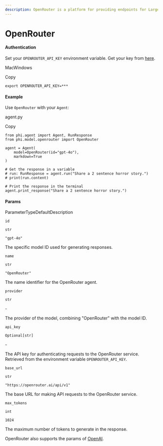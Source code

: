 ```yaml
---
description: OpenRouter is a platform for providing endpoints for Large Language models.
---
```


# OpenRouter

#### Authentication <a href="#authentication" id="authentication"></a>

Set your `OPENROUTER_API_KEY` environment variable. Get your key from [here](https://openrouter.ai/settings/keys).

MacWindows

Copy

```
export OPENROUTER_API_KEY=***
```

#### [​](https://docs.phidata.com/models/openrouter#example)Example <a href="#example" id="example"></a>

Use `OpenRouter` with your `Agent`:

agent.py

Copy

```
from phi.agent import Agent, RunResponse
from phi.model.openrouter import OpenRouter

agent = Agent(
    model=OpenRouter(id="gpt-4o"),
    markdown=True
)

# Get the response in a variable
# run: RunResponse = agent.run("Share a 2 sentence horror story.")
# print(run.content)

# Print the response in the terminal
agent.print_response("Share a 2 sentence horror story.")
```

#### [​](https://docs.phidata.com/models/openrouter#params)Params <a href="#params" id="params"></a>

ParameterTypeDefaultDescription

`id`

`str`

`"gpt-4o"`

The specific model ID used for generating responses.

`name`

`str`

`"OpenRouter"`

The name identifier for the OpenRouter agent.

`provider`

`str`

\-

The provider of the model, combining "OpenRouter" with the model ID.

`api_key`

`Optional[str]`

\-

The API key for authenticating requests to the OpenRouter service. Retrieved from the environment variable `OPENROUTER_API_KEY`.

`base_url`

`str`

`"https://openrouter.ai/api/v1"`

The base URL for making API requests to the OpenRouter service.

`max_tokens`

`int`

`1024`

The maximum number of tokens to generate in the response.

OpenRouter also supports the params of [OpenAI](https://docs.phidata.com/models/openai).
